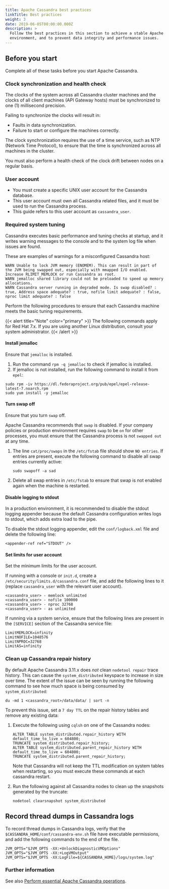 ```yaml
---
title: Apache Cassandra best practices
linkTitle: Best practices
weight: 3
date: 2019-06-05T00:00:00.000Z
description: >
  Follow the best practices in this section to achieve a stable Apache Cassandra
  environment, and to prevent data integrity and performance issues.
---
```

## Before you start

Complete all of these tasks before you start Apache Cassandra.

### Clock synchronization and health check

The clocks of the system across all Cassandra cluster machines and the clocks of all client machines (API Gateway hosts) must be synchronized to one (1) millisecond precision.

Failing to synchronize the clocks will result in:

* Faults in data synchronization.
* Failure to start or configure the machines correctly.

The clock synchronization requires the use of a time service, such as NTP (Network Time Protocol), to ensure that the time is synchronized across all machines in the cluster.

You must also perform a health check of the clock drift between nodes on a regular basis.

### User account

* You must create a specific UNIX user account for the Cassandra database.
* This user account must own all Cassandra related files, and it must be used to run the Cassandra process.
* This guide refers to this user account as `cassandra_user`.

### Required system tuning

Cassandra executes basic performance and tuning checks at startup, and it writes warning messages to the console and to the system log file when issues are found.

These are examples of warnings for a misconfigured Cassandra host:

```
WARN Unable to lock JVM memory (ENOMEM). This can result in part of the JVM being swapped out, especially with mmapped I/O enabled. Increase RLIMIT_MEMLOCK or run Cassandra as root.
WARN jemalloc shared library could not be preloaded to speed up memory allocations.
WARN Cassandra server running in degraded mode. Is swap disabled? : true, Address space adequate? : true, nofile limit adequate? : false, nproc limit adequate? : false
```

Perform the following procedures to ensure that each Cassandra machine meets the basic tuning requirements.

{{< alert title="Note" color="primary" >}}
The following commands apply for Red Hat 7.x. If you are using another Linux distribution, consult your system administrator.
{{< /alert >}}

#### Install jemalloc

Ensure that `jemalloc` is installed.

1. Run the command `rpm -q jemalloc` to check if jemalloc is installed.
2. If jemalloc is not installed, run the following command to install it from `epel`:

```
sudo rpm -iv https://dl.fedoraproject.org/pub/epel/epel-release-latest-7.noarch.rpm
sudo yum install -y jemalloc
```

#### Turn swap off

Ensure that you turn `swap` off.

Apache Cassandra recommends that `swap` is disabled. If your company policies or production environment requires `swap` to be `on` for other processes, you must ensure that the Cassandra process is not `swapped out` at any time.

1. The line `cat/proc/swaps` in the `/etc/fstab` file should show `NO entries`. If entries are present, execute the following command to disable all swap entries currently active:

   ```
   sudo swapoff -a sad
   ```
2. Delete all swap entries in `/etc/fstab` to ensure that swap is not enabled again when the machine is restarted.

#### Disable logging to stdout

In a production environment, it is recommended to disable the stdout logging appender because the default Cassandra configuration writes logs to stdout, which adds extra load to the pipe.

To disable the stdout logging appender, edit the `conf/logback.xml` file and delete the following line:

```
<appender-ref ref="STDOUT" />
```

#### Set limits for user account

Set the minimum limits for the user account.

If running with a console or `init.d`, create a `/etc/security/limits.d/cassandra.conf` file, and add the following lines to it (replace `cassandra_user` with the relevant user account).

```
<cassandra_user> - memlock unlimited
<cassandra_user> - nofile 100000
<cassandra_user> - nproc 32768
<cassandra_user> - as unlimited
```

If running via a system service, ensure that the following lines are present in the `[SERVICE]` section of the Cassandra service file:

```
LimitMEMLOCK=infinity
LimitNOFILE=1048576
LimitNPROC=32768
LimitAS=infinity
```

### Clean up Cassandra repair history

By default Apache Cassandra 3.11.x does *not* clean `nodetool repair` trace history. This can cause the `system_distributed` keyspace to increase in size over time. The extent of the issue can be seen by running the following command to see how much space is being consumed by `system_distributed`:

```
du -md 1 <cassandra_root>/data/data/ | sort -n
```

To prevent this issue, set a `7 day TTL` on the repair history tables and remove any existing data:

1. Execute the following using `cqlsh` on one of the Cassandra nodes:

   ```cql
   ALTER TABLE system_distributed.repair_history WITH default_time_to_live = 604800;
   TRUNCATE system_distributed.repair_history;
   ALTER TABLE system_distributed.parent_repair_history WITH default_time_to_live = 604800;
   TRUNCATE system_distributed.parent_repair_history;
   ```

   Note that Cassandra will not keep the TTL modification on system tables when restarting, so you must execute these commands at each cassandra restart.
2. Run the following against all Cassandra nodes to clean up the snapshots generated by the truncate:

   ```
   nodetool clearsnapshot system_distributed
   ```

## Record thread dumps in Cassandra logs

To record thread dumps in Cassandra logs, verify that the `$CASSANDRA_HOME/conf/cassandra-env.sh` file have executable permissions, and add the following commands to the end of the file.

```
JVM_OPTS="$JVM_OPTS -XX:+UnlockDiagnosticVMOptions"
JVM_OPTS="$JVM_OPTS -XX:+LogVMOutput"
JVM_OPTS="$JVM_OPTS -XX:LogFile=${CASSANDRA_HOME}/logs/system.log"
```

### Further information

See also [Perform essential Apache Cassandra operations](/docs/cass_admin/admin_cassandra_classic/cassandra_ops/).
